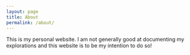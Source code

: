 ```yaml
---
layout: page
title: About
permalink: /about/
---
```


This is my personal website. I am not generally good at documenting my explorations and this website is to be my intention to do so!

